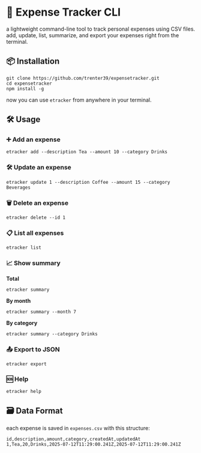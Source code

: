 # 📕 Expense Tracker CLI

a lightweight command-line tool to track personal expenses using CSV files. add, update, list, summarize, and export your expenses right from the terminal.

## 📦 Installation
```
git clone https://github.com/trenter39/expensetracker.git
cd expensetracker
npm install -g
```
now you can use `etracker` from anywhere in your terminal.

## 🛠️ Usage

### ➕ Add an expense
```
etracker add --description Tea --amount 10 --category Drinks
```

### 🛠 Update an expense
```
etracker update 1 --description Coffee --amount 15 --category Beverages
```

### 🗑 Delete an expense
```
etracker delete --id 1
```

### 📋 List all expenses
```
etracker list
```

### 📈 Show summary
**Total**
```
etracker summary
```
**By month**
```
etracker summary --month 7
```
**By category**
```
etracker summary --category Drinks
```

### 📤 Export to JSON
```
etracker export
```

### 🆘 Help
```
etracker help
```

## 🗃 Data Format

each expense is saved in `expenses.csv` with this structure:
```
id,description,amount,category,createdAt,updatedAt
1,Tea,20,Drinks,2025-07-12T11:29:00.241Z,2025-07-12T11:29:00.241Z
```